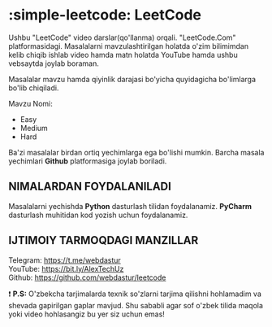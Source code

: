 # :simple-leetcode: LeetCode

Ushbu "LeetCode" video darslar(qo'llanma) orqali. "LeetCode.Com" platformasidagi. Masalalarni mavzulashtirilgan holatda
o'zim bilimimdan kelib chiqib ishlab video hamda matn holatda YouTube hamda ushbu vebsaytda joylab boraman.

Masalalar mavzu hamda qiyinlik darajasi bo'yicha quyidagicha bo'limlarga bo'lib chiqiladi.

Mavzu Nomi:

- Easy
- Medium
- Hard

Ba'zi masalalar birdan ortiq yechimlarga ega bo'lishi mumkin. Barcha masala yechimlari **Github** platformasiga joylab
boriladi.

## NIMALARDAN FOYDALANILADI

Masalalarni yechishda **Python** dasturlash tilidan foydalanamiz. **PyCharm** dasturlash muhitidan kod yozish uchun
foydalanamiz.

## IJTIMOIY TARMOQDAGI MANZILLAR

Telegram: https://t.me/webdastur </br>
YouTube: https://bit.ly/AlexTechUz <br>
Github: https://github.com/webdastur/leetcode

:exclamation: **P.S:** O'zbekcha tarjimalarda texnik so'zlarni tarjima qilishni hohlamadim va shevada gapirilgan gaplar
mavjud. Shu sababli agar sof o'zbek tilida maqola yoki video hohlasangiz bu yer siz uchun emas!
